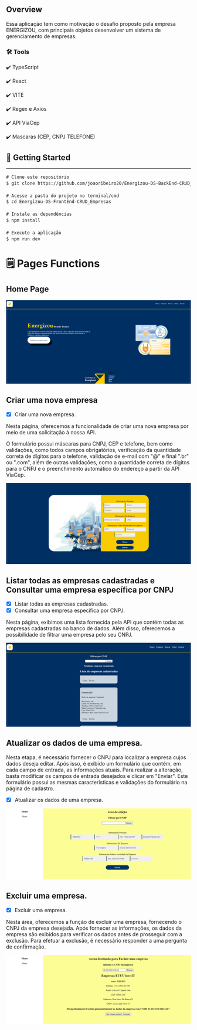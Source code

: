 

## Overview

Essa aplicação tem como motivação o desafio proposto pela empresa ENERGIZOU, com principais objetos desenvolver um sistema de gerenciamento de empresas. 

### 🛠 Tools

✔️  TypeScript

✔️  React

✔️  VITE

✔️  Regex e Axios

✔️  API ViaCep

✔️  Mascaras (CEP, CNPJ TELEFONE)

## **🎲 Getting Started**

---

```xml
# Clone este repositório
$ git clone https://github.com/joaoribeiro20/Energizou-DS-BackEnd-CRUD_Empresas.git

# Acesse a pasta do projeto no terminal/cmd
$ cd Energizou-DS-FrontEnd-CRUD_Empresas

# Instale as dependências
$ npm install

# Execute a aplicação 
$ npm run dev

```

# 🗒️ Pages Functions

## Home Page

<img src="/public/PageHome.png">

## Criar uma nova empresa

- [x]  Criar uma nova empresa.

Nesta página, oferecemos a funcionalidade de criar uma nova empresa por meio de uma solicitação à nossa API.

O formulário possui máscaras para CNPJ, CEP e telefone, bem como validações, como todos campos obrigatórios, verificação da quantidade correta de dígitos para o telefone, validação de e-mail com "@" e final ".br" ou ".com", além de outras validações, como a quantidade correta de dígitos para o CNPJ e o preenchimento automático do endereço a partir da API ViaCep.

<img src="/public/PageCadastro.png">

## Listar todas as empresas cadastradas e Consultar uma empresa específica por CNPJ

- [x]  Listar todas as empresas cadastradas.
- [x]  Consultar uma empresa específica por CNPJ.

Nesta página, exibimos uma lista fornecida pela API que contém todas as empresas cadastradas no banco de dados. Além disso, oferecemos a possibilidade de filtrar uma empresa pelo seu CNPJ.

<img src="/public/PageBucas.png">

## Atualizar os dados de uma empresa.

Nesta etapa, é necessário fornecer o CNPJ para localizar a empresa cujos dados deseja editar. Após isso, é exibido um formulário que contém, em cada campo de entrada, as informações atuais. Para realizar a alteração, basta modificar os campos de entrada desejados e clicar em "Enviar". Este formulário possui as mesmas características e validações do formulário na página de cadastro.

- [x]  Atualizar os dados de uma empresa.

<img src="/public/PageEdit.png">

## Excluir uma empresa.

- [x]  Excluir uma empresa.

Nesta área, oferecemos a função de excluir uma empresa, fornecendo o CNPJ da empresa desejada. Após fornecer as informações, os dados da empresa são exibidos para verificar os dados antes de prosseguir com a exclusão. Para efetuar a exclusão, é necessário responder a uma pergunta de confirmação.

<img src="/public/PageDelete.png">

